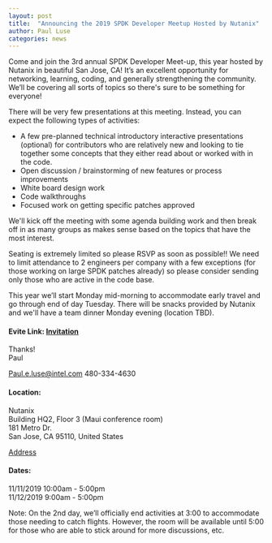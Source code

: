 ```yaml
---
layout: post
title:  "Announcing the 2019 SPDK Developer Meetup Hosted by Nutanix"
author: Paul Luse
categories: news
---
```


Come and join the 3rd annual SPDK Developer Meet-up, this year hosted by Nutanix in beautiful San Jose, CA!
It’s an excellent opportunity for networking, learning, coding, and generally strengthening the community.
We’ll be covering all sorts of topics so there's sure to be something for everyone!

There will be very few presentations at this meeting. Instead, you can expect the following types of activities:

* A few pre-planned technical introductory interactive presentations (optional) for contributors who are
relatively new and looking to tie together some concepts that they either read about or worked with in the code.
* Open discussion / brainstorming of new features or process improvements
* White board design work
* Code walkthroughs
* Focused work on getting specific patches approved

We'll kick off the meeting with some agenda building work and then break off in as many groups as makes sense
based on the topics that have the most interest.

Seating is extremely limited so please RSVP as soon as possible!! We need to limit attendance to 2 engineers per
company with a few exceptions (for those working on large SPDK patches already) so please consider sending only
those who are active in the code base.

This year we’ll start Monday mid-morning to accommodate early travel and go through end of day Tuesday.  There
will be snacks provided by Nutanix and we'll have a team dinner Monday evening (location TBD).

#### Evite Link: [Invitation](http://evite.me/4KQHrhSu9w)

Thanks!<br/>
Paul

Paul.e.luse@intel.com
480-334-4630

#### Location:

Nutanix<br/>
Building HQ2, Floor 3 (Maui conference room)<br/>
181 Metro Dr.<br/>
San Jose, CA 95110, United States

[Address](https://goo.gl/maps/gSS1evgfFJqAhLPq7)

#### Dates:

11/11/2019 10:00am - 5:00pm<br/>
11/12/2019 9:00am - 5:00pm

Note: On the 2nd day, we’ll officially end activities at 3:00 to accommodate those needing to catch flights. However,
the room will be available until 5:00 for those who are able to stick around for more discussions, etc.
